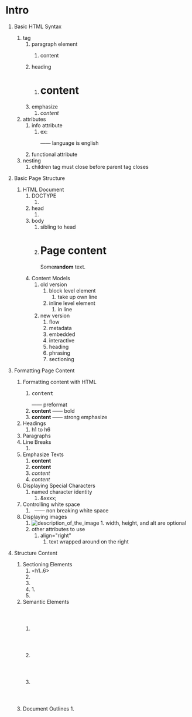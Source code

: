 # Intro
1. Basic HTML Syntax
    1. tag
        1. paragraph element
            1. <p> content </p>
        2. heading
            1. <h1> content </h1>
        3. emphasize
            1. <em> content </em>
    2. attributes
        1. info attribute
            1. ex: <p lang="en"> —— language is english
        2. functional attribute
    3. nesting
        1. children tag must close before parent tag closes

2. Basic Page Structure
    1. HTML Document
        1. DOCTYPE
            1. <!doctype html>
        2. head
            1. <html lang="en">
                 <head>
                  <meta charset="utf-8">
                  <meta name="description" content="A Page for exploring HTML documents">
                  <title>Basic HTML documents</title>
                </head>
                <body>
                </body>
               </html>
        3. body
            1. sibling to head
            2. <body>
                    <h1>Page content</h1>
                    <p>Some<b>random</b> text.</p>
               </body>
        4. Content Models
            1. old version
                1. block level element
                    1. take up own line
                2. inline level element
                    1. in line
            2. new version
                1. flow
                2. metadata
                3. embedded
                4. interactive
                5. heading
                6. phrasing
                7. sectioning

3. Formatting Page Content
    1. Formatting content with HTML
        1. <pre>content</pre> —— preformat
        2. <b>content</b> —— bold
        3. <strong>content</strong> —— strong emphasize
    2. Headings
        1. h1 to h6
    3. Paragraphs
    4. Line Breaks
        1. <br>
    5. Emphasize Texts
        1. <b>content</b>
        2. <strong>content</strong>
        3. <i>content</i>
        4. <em>content</em>
    6. Displaying Special Characters
        1. named character identity
            1. &xxxx;
    7. Controlling white space
        1. &nbsp; —— non breaking white space
    8. Displaying images
        1. <img src="path_to_the_image" width="x" height="x" alt="description_of_the_image">
            1. width, height, and alt are optional
        2. other attributes to use
            1. align="right"
                1. text wrapped around on the right


4. Structure Content
    1. Sectioning Elements
        1. <h1..6>
        2. <article>
        3. <aside>
        4. <nav>
            1. 
        5. <section>
    2. Semantic Elements
        1. <header>
        2. <main>
        3. <footer>
    3. Document Outlines
        1. 